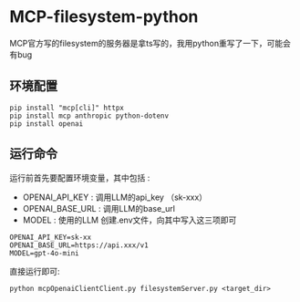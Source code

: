 # MCP-filesystem-python
MCP官方写的filesystem的服务器是拿ts写的，我用python重写了一下，可能会有bug

## 环境配置
```
pip install "mcp[cli]" httpx
pip install mcp anthropic python-dotenv
pip install openai
```

## 运行命令
运行前首先要配置环境变量，其中包括 :
* OPENAI_API_KEY  : 调用LLM的api_key （sk-xxx）
* OPENAI_BASE_URL : 调用LLM的base_url 
* MODEL           : 使用的LLM
创建.env文件，向其中写入这三项即可 
```
OPENAI_API_KEY=sk-xx
OPENAI_BASE_URL=https://api.xxx/v1
MODEL=gpt-4o-mini
```
直接运行即可:
```
python mcpOpenaiClientClient.py filesystemServer.py <target_dir>
```
